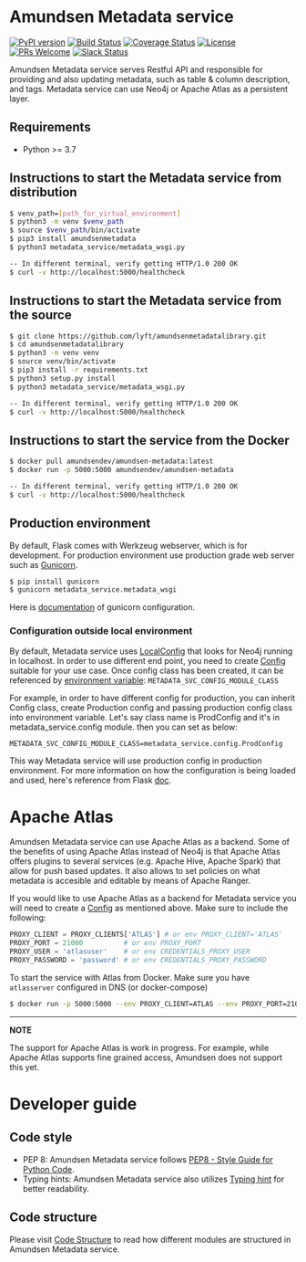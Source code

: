 # Amundsen Metadata service
[![PyPI version](https://badge.fury.io/py/amundsen-metadata.svg)](https://badge.fury.io/py/amundsen-metadata)
[![Build Status](https://api.travis-ci.com/lyft/amundsenmetadatalibrary.svg?branch=master)](https://travis-ci.com/lyft/amundsenmetadatalibrary)
[![Coverage Status](https://img.shields.io/codecov/c/github/lyft/amundsenmetadatalibrary/master.svg)](https://codecov.io/github/lyft/amundsenmetadatalibrary?branch=master)
[![License](http://img.shields.io/:license-Apache%202-blue.svg)](LICENSE)
[![PRs Welcome](https://img.shields.io/badge/PRs-welcome-brightgreen.svg)](https://img.shields.io/badge/PRs-welcome-brightgreen.svg)
[![Slack Status](https://img.shields.io/badge/slack-join_chat-white.svg?logo=slack&style=social)](https://bit.ly/2FVq37z)

Amundsen Metadata service serves Restful API and responsible for providing and also updating metadata, such as table & column description, and tags. Metadata service can use Neo4j or Apache Atlas as a persistent layer.


## Requirements
- Python >= 3.7

## Instructions to start the Metadata service from distribution
```bash
$ venv_path=[path_for_virtual_environment]
$ python3 -m venv $venv_path
$ source $venv_path/bin/activate
$ pip3 install amundsenmetadata
$ python3 metadata_service/metadata_wsgi.py

-- In different terminal, verify getting HTTP/1.0 200 OK
$ curl -v http://localhost:5000/healthcheck
```

## Instructions to start the Metadata service from the source
```bash
$ git clone https://github.com/lyft/amundsenmetadatalibrary.git
$ cd amundsenmetadatalibrary
$ python3 -m venv venv
$ source venv/bin/activate
$ pip3 install -r requirements.txt
$ python3 setup.py install
$ python3 metadata_service/metadata_wsgi.py

-- In different terminal, verify getting HTTP/1.0 200 OK
$ curl -v http://localhost:5000/healthcheck
```

## Instructions to start the service from the Docker
```bash
$ docker pull amundsendev/amundsen-metadata:latest
$ docker run -p 5000:5000 amundsendev/amundsen-metadata

-- In different terminal, verify getting HTTP/1.0 200 OK
$ curl -v http://localhost:5000/healthcheck
```

## Production environment
By default, Flask comes with Werkzeug webserver, which is for development. For production environment use production grade web server such as [Gunicorn](https://gunicorn.org/ "Gunicorn").

```bash
$ pip install gunicorn
$ gunicorn metadata_service.metadata_wsgi
```
Here is [documentation](http://docs.gunicorn.org/en/latest/run.html "documentation") of gunicorn configuration.

### Configuration outside local environment
By default, Metadata service uses [LocalConfig](https://github.com/lyft/amundsenmetadatalibrary/blob/master/metadata_service/config.py "LocalConfig") that looks for Neo4j running in localhost.
In order to use different end point, you need to create [Config](https://github.com/lyft/amundsenmetadatalibrary/blob/master/metadata_service/config.py "Config") suitable for your use case. Once config class has been created, it can be referenced by [environment variable](https://github.com/lyft/amundsenmetadatalibrary/blob/master/metadata_service/metadata_wsgi.py "environment variable"): `METADATA_SVC_CONFIG_MODULE_CLASS`

For example, in order to have different config for production, you can inherit Config class, create Production config and passing production config class into environment variable. Let's say class name is ProdConfig and it's in metadata_service.config module. then you can set as below:

`METADATA_SVC_CONFIG_MODULE_CLASS=metadata_service.config.ProdConfig`

This way Metadata service will use production config in production environment. For more information on how the configuration is being loaded and used, here's reference from Flask [doc](http://flask.pocoo.org/docs/1.0/config/#development-production "doc").

# Apache Atlas
Amundsen Metadata service can use Apache Atlas as a backend. Some of the benefits of using Apache Atlas instead of Neo4j is that Apache Atlas offers plugins to several services (e.g. Apache Hive, Apache Spark) that allow for push based updates. It also allows to set policies on what metadata is accesible and editable by means of Apache Ranger.

If you would like to use Apache Atlas as a backend for Metadata service you will need to create a [Config](https://github.com/lyft/amundsenmetadatalibrary/blob/master/metadata_service/config.py "Config") as mentioned above. Make sure to include the following:

```python
PROXY_CLIENT = PROXY_CLIENTS['ATLAS'] # or env PROXY_CLIENT='ATLAS'
PROXY_PORT = 21000          # or env PROXY_PORT
PROXY_USER = 'atlasuser'    # or env CREDENTIALS_PROXY_USER
PROXY_PASSWORD = 'password' # or env CREDENTIALS_PROXY_PASSWORD
```

To start the service with Atlas from Docker. Make sure you have `atlasserver` configured in DNS (or docker-compose)

```bash
$ docker run -p 5000:5000 --env PROXY_CLIENT=ATLAS --env PROXY_PORT=21000 --env PROXY_HOST=atlasserver --env CREDENTIALS_PROXY_USER=atlasuser --env CREDENTIALS_PROXY_PASSWORD=password amundsen-metadata:latest
```

---
**NOTE**

The support for Apache Atlas is work in progress. For example, while Apache Atlas supports fine grained access, Amundsen does not support this yet. 

# Developer guide
## Code style
- PEP 8: Amundsen Metadata service follows [PEP8 - Style Guide for Python Code](https://www.python.org/dev/peps/pep-0008/ "PEP8 - Style Guide for Python Code"). 
- Typing hints: Amundsen Metadata service also utilizes [Typing hint](https://docs.python.org/3/library/typing.html "Typing hint") for better readability.

## Code structure
Please visit [Code Structure](docs/structure.md) to read how different modules are structured in Amundsen Metadata service.
